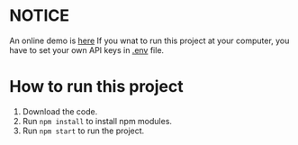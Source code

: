 # NOTICE
An online demo is [here](https://weathertaiwan.netlify.app/)
If you wnat to run this project at your computer, you have to set your own API keys in [.env](.env) file.


# How to run this project
1. Download the code.
2. Run `npm install` to install npm modules.
3. Run `npm start` to run the project.